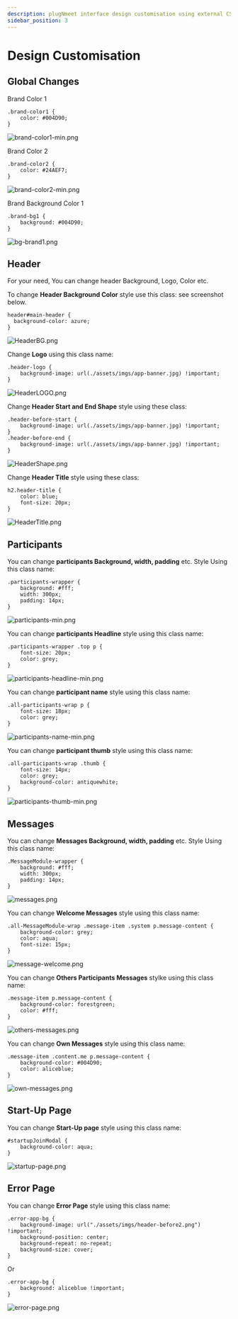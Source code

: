 ```yaml
---
description: plugNmeet interface design customisation using external CSS
sidebar_position: 3
---
```


# Design Customisation

## Global Changes

Brand Color 1

```
.brand-color1 {
    color: #004D90;
}
```

![brand-color1-min.png](/img/design-customisation/brand-color1-min.png)

Brand Color 2

```
.brand-color2 {
    color: #24AEF7;
}
```

![brand-color2-min.png](/img/design-customisation/brand-color2-min.png)


Brand Background Color 1

```
.brand-bg1 {
    background: #004D90;
}
```

![bg-brand1.png](/img/design-customisation/bg-brand1.png)


## Header

For your need, You can change header Background, Logo, Color etc.

To change **Header Background Color** style use this class: see screenshot below.

```
header#main-header {
  background-color: azure;
}
```

![HeaderBG.png](/img/design-customisation/HeaderBG.png)

<div style={{marginBottom: 100 + 'px'}}></div>

Change **Logo** using this class name:

```
.header-logo {
    background-image: url(./assets/imgs/app-banner.jpg) !important;
}
```

![HeaderLOGO.png](/img/design-customisation/HeaderLOGO.png)

<div style={{marginBottom: 100 + 'px'}}></div>

Change **Header Start and End Shape** style using these class:

```
.header-before-start {
    background-image: url(./assets/imgs/app-banner.jpg) !important;
}
.header-before-end {
    background-image: url(./assets/imgs/app-banner.jpg) !important;
}
```

![HeaderShape.png](/img/design-customisation/HeaderShape.png)

<div style={{marginBottom: 100 + 'px'}}></div>

Change **Header Title** style using these class:

```
h2.header-title {
    color: blue;
    font-size: 20px;
}
```

![HeaderTitle.png](/img/design-customisation/HeaderTitle.png)

## Participants

You can change **participants Background, width, padding** etc. Style Using this class name:

```
.participants-wrapper {
    background: #fff;
    width: 300px;
    padding: 14px;
}
```

![participants-min.png](/img/design-customisation/participants-min.png)

You can change **participants Headline** style using this class name:

```
.participants-wrapper .top p {
    font-size: 20px;
    color: grey;
}
```

![participants-headline-min.png](/img/design-customisation/participants-headline-min.png)

You can change **participant name** style using this class name:

```
.all-participants-wrap p {
    font-size: 18px;
    color: grey;
}
```

![participants-name-min.png](/img/design-customisation/participants-name-min.png)

You can change **participant thumb** style using this class name:

```
.all-participants-wrap .thumb {
    font-size: 14px;
    color: grey;
    background-color: antiquewhite;
}
```

![participants-thumb-min.png](/img/design-customisation/participants-thumb-min.png)

## Messages

You can change **Messages Background, width, padding** etc. Style Using this class name:

```
.MessageModule-wrapper {
    background: #fff;
    width: 300px;
    padding: 14px;
}
```

![messages.png](/img/design-customisation/messages.png)

You can change **Welcome Messages** style using this class name:

```
.all-MessageModule-wrap .message-item .system p.message-content {
    background-color: grey;
    color: aqua;
    font-size: 15px;
}
```

![message-welcome.png](/img/design-customisation/message-welcome.png)


You can change **Others Participants Messages** stylke using this class name:

```
.message-item p.message-content {
    background-color: forestgreen;
    color: #fff;
}
```

![others-messages.png](/img/design-customisation/others-messages.png)


You can change **Own Messages** style using this class name:

```
.message-item .content.me p.message-content {
    background-color: #004D90;
    color: aliceblue;
}
```

![own-messages.png](/img/design-customisation/own-messages.png)


## Start-Up Page

You can change **Start-Up page** style using this class name:

```
#startupJoinModal {
    background-color: aqua;
}
```

![startup-page.png](/img/design-customisation/startup-page.png)


## Error Page

You can change **Error Page** style using this class name:

```
.error-app-bg {
    background-image: url("./assets/imgs/header-before2.png") !important;
    background-position: center;
    background-repeat: no-repeat;
    background-size: cover;
}
```
Or 
```
.error-app-bg {
    background: aliceblue !important;
}
```

![error-page.png](/img/design-customisation/error-page.png)